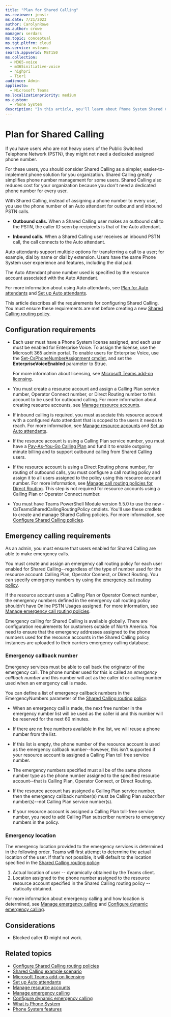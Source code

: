 ```yaml
---
title: "Plan for Shared Calling"
ms.reviewer: jenstr
ms.date: 7/21/2023
author: CarolynRowe
ms.author: crowe
manager: serdars
ms.topic: conceptual
ms.tgt.pltfrm: cloud
ms.service: msteams
search.appverid: MET150
ms.collection: 
  - M365-voice
  - m365initiative-voice
  - highpri
  - Tier1
audience: Admin
appliesto: 
  - Microsoft Teams
ms.localizationpriority: medium
ms.custom: 
  - Phone System
description: "In this article, you'll learn about Phone System Shared Calling."
---
```


# Plan for Shared Calling

If you have users who are not heavy users of the Public Switched Telephone Network (PSTN), they might not need a dedicated assigned phone number.

For these users, you should consider Shared Calling as a simpler, easier-to-implement phone solution for you organization. Shared Calling greatly simplifies phone number management for some users. Shared Calling also reduces cost for your organization because you don't need a dedicated phone number for every user.

With Shared Calling, instead of assigning a phone number to every user, you use the phone number of an Auto attendant for outbound and inbound PSTN calls.

- **Outbound calls.** When a Shared Calling user makes an outbound call to the PSTN, the caller ID seen by recipients is that of the Auto attendant.

- **Inbound calls.** When a Shared Calling user receives an inbound PSTN call, the call connects to the Auto attendant.

Auto attendants support multiple options for transferring a call to a user; for example, dial by name or dial by extension. Users have the same Phone System user experience and features, including the dial pad.

The Auto Attendant phone number used is specified by the resource account associated with the Auto Attendant.

For more information about using Auto attendants, see [Plan for Auto attendants](plan-auto-attendant-call-queue.md) and [Set up Auto attendants](create-a-phone-system-auto-attendant.md).

This article describes all the requirements for configuring Shared Calling. You must ensure these requirements are met before creating a new [Shared Calling routing policy](shared-calling-setup.md).  

## Configuration requirements

- Each user must have a Phone System license assigned, and each user must be enabled for Enterprise Voice. To assign the license, use the Microsoft 365 admin portal. To enable users for Enterprise Voice, use the [Set-CsPhoneNumberAssignment cmdlet](/powershell/module/teams/set-csphonenumberassignment?view=teams-ps), and set the **EnterpriseVoiceEnabled** parameter to $true.

  For more information about licensing, see [Microsoft Teams add-on licensing](./teams-add-on-licensing/microsoft-teams-add-on-licensing.md).

- You must create a resource account and assign a Calling Plan service number, Operator Connect number, or Direct Routing number to this account to be used for outbound calling. For more information about creating resource accounts, see [Manage resource accounts](manage-resource-accounts.md).

- If inbound calling is required, you must associate this resource account with a configured Auto attendant that is scoped to the users it needs to reach. For more information, see [Manage resource accounts](manage-resource-accounts.md) and [Set up Auto attendants](create-a-phone-system-auto-attendant.md).

- If the resource account is using a Calling Plan service number, you must have a [Pay-As-You-Go Calling Plan](calling-plans-for-office-365.md#pay-as-you-go-calling-plan) and fund it to enable outgoing minute billing and to support outbound calling from Shared Calling users.

- If the resource account is using a Direct Routing phone number, for routing of outbound calls, you must configure a call routing policy and assign it to all users assigned to the policy using this resource account number. For more information, see [Manage call routing policies for Direct Routing](manage-voice-routing-policies.md). This step is not required for resource accounts using a Calling Plan or Operator Connect number.

- You must have Teams PowerShell Module version 5.5.0 to use the new -CsTeamsSharedCallingRoutingPolicy cmdlets. You'll use these cmdlets to create and manage Shared Calling policies. For more information, see [Configure Shared Calling policies](shared-calling-setup.md).

## Emergency calling requirements

As an admin, you must ensure that users enabled for Shared Calling are able to make emergency calls.

You must create and assign an emergency call routing policy for each user enabled for Shared Calling--regardless of the type of number used for the resource account: Calling Plan, Operator Connect, or Direct Routing. You can specify emergency numbers by using the [emergency call routing policy](/powershell/module/skype/new-csteamsemergencycallroutingpolicy).

If the resource account uses a Calling Plan or Operator Connect number, the emergency numbers defined in the emergency call routing policy shouldn't have Online PSTN Usages assigned. For more information, see [Manage emergency call routing policies](manage-emergency-call-routing-policies.md).

Emergency calling for Shared Calling is available globally. There are configuration requirements for customers outside of North America. You need to ensure that the emergency addresses assigned to the phone numbers used for the resource accounts in the Shared Calling policy instances are uploaded to their carriers emergency calling database.

### Emergency callback number

Emergency services must be able to call back the originator of the emergency call. The phone number used for this is called an *emergency callback number* and this number will act as the caller id or calling number used when an emergency call is made.

You can define a list of emergency callback numbers in the EmergencyNumbers parameter of the [Shared Calling routing policy](shared-calling-setup.md).

- When an emergency call is made, the next free number in the emergency number list will be used as the caller id and this number will be reserved for the next 60 minutes.

- If there are no free numbers available in the list, we will reuse a phone number from the list.

- If this list is empty, the phone number of the resource account is used as the emergency callback number--however, this isn't supported if your resource account is assigned a Calling Plan toll free service number.

- The emergency numbers specified must all be of the same phone number type as the phone number assigned to the specified resource account--that is Calling Plan, Operator Connect, or Direct Routing.

- If the resource account has assigned a Calling Plan service number, then the emergency callback number(s) must be Calling Plan *subscriber* number(s)--not Calling Plan service number(s).

- If your resource account is assigned a Calling Plan toll-free service number, you need to add Calling Plan subscriber numbers to emergency numbers in the policy.

### Emergency location

The emergency location provided to the emergency services is determined in the following order. Teams will first attempt to determine the actual location of the user. If that's not possible, it will default to the location specified in the [Shared Calling routing policy](shared-calling-setup.md):

  1. Actual location of user -- dynamically obtained by the Teams client.
  2. Location assigned to the phone number assigned to the resource resource account specified in the Shared Calling routing policy -- statically obtained.

For more information about emergency calling and how location is determined, see  [Manage emergency calling](what-are-emergency-locations-addresses-and-call-routing.md#emergency-call-routing) and [Configure dynamic emergency calling](configure-dynamic-emergency-calling.md).

## Considerations

- Blocked caller ID might not work.

## Related topics

- [Configure Shared Calling routing policies](shared-calling-setup.md)
- [Shared Calling example scenario](shared-calling-scenario.md)
- [Microsoft Teams add-on licensing](./teams-add-on-licensing/microsoft-teams-add-on-licensing.md)
- [Set up Auto attendants](create-a-phone-system-auto-attendant.md)
- [Manage resource accounts](manage-resource-accounts.md)
- [Manage emergency calling](what-are-emergency-locations-addresses-and-call-routing.md)
- [Configure dynamic emergency calling](configure-dynamic-emergency-calling.md)
- [What is Phone System](what-is-phone-system-in-office-365.md)
- [Phone System features](here-s-what-you-get-with-phone-system.md)
